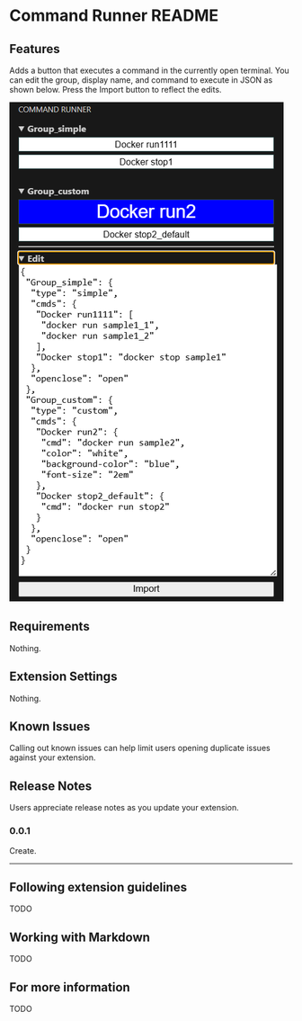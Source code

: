 # Command Runner README

## Features

Adds a button that executes a command in the currently open terminal.
You can edit the group, display name, and command to execute in JSON as shown below. Press the Import button to reflect the edits.

![Sample Image](./resources/Image.png)

## Requirements

Nothing.

## Extension Settings

Nothing.

## Known Issues

Calling out known issues can help limit users opening duplicate issues against your extension.

## Release Notes

Users appreciate release notes as you update your extension.

### 0.0.1

Create.

---

## Following extension guidelines

TODO

## Working with Markdown

TODO

## For more information

TODO
